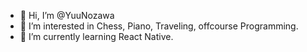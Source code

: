 - 👋 Hi, I’m @YuuNozawa
- 👀 I’m interested in Chess, Piano, Traveling, offcourse Programming.
- 🌱 I’m currently learning React Native.
<!---
 💞️ I’m looking to collaborate on ...
 📫 How to reach me ...
--->

<!---
YuuNozawa/YuuNozawa is a ✨ special ✨ repository because its `README.md` (this file) appears on your GitHub profile.
You can click the Preview link to take a look at your changes.
--->
